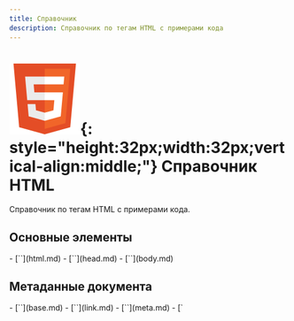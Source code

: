 ```yaml
---
title: Справочник
description: Справочник по тегам HTML с примерами кода
---
```


# ![HTML](../html.svg){: style="height:32px;width:32px;vertical-align:middle;"} Справочник HTML

Справочник по тегам HTML с примерами кода.

## Основные элементы

<div class="col4" markdown="1">
- [`<html>`](html.md)
- [`<head>`](head.md)
- [`<body>`](body.md)
</div>

## Метаданные документа

<div class="col4" markdown="1">
- [`<base>`](base.md)
- [`<link>`](link.md)
- [`<meta>`](meta.md)
- [`<style>`](style.md)
- [`<title>`](title.md)
</div>

## Секции и заголовки

<div class="col4" markdown="1">
- [`<address>`](address.md)
- [`<article>`](article.md)
- [`<aside>`](aside.md)
- [`<footer>`](footer.md)
- [`<header>`](header.md)
- [`<h1>`](h1.md)
- [`<h2>`](h2.md)
- [`<h3>`](h3.md)
- [`<h4>`](h4.md)
- [`<h5>`](h5.md)
- [`<h6>`](h6.md)
- `<hgroup>`
- [`<main>`](main.md)
- [`<nav>`](nav.md)
- [`<section>`](section.md)
</div>

## Текстовые блоки

<div class="col4" markdown="1">
- [`<blockquote>`](blockquote.md)
- [`<dd>`](dd.md)
- `<dir>`
- [`<div>`](div.md)
- [`<dl>`](dl.md)
- [`<dt>`](dt.md)
- [`<hr>`](hr.md)
- [`<li>`](li.md)
- [`<ol>`](ol.md)
- [`<p>`](p.md)
- [`<pre>`](pre.md)
- [`<ul>`](ul.md)
</div>

## Текстовые элементы

<div class="col4" markdown="1">
- [`<a>`](a.md)
- [`<abbr>`](abbr.md)
- [`<b>`](b.md)
- [`<bdi>`](bdi.md)
- [`<bdo>`](bdo.md)
- [`<br>`](br.md)
- [`<cite>`](cite.md)
- [`<code>`](code.md)
- [`<data>`](data.md)
- [`<del>`](del.md)
- [`<dfn>`](dfn.md)
- [`<em>`](em.md)
- [`<i>`](i.md)
- [`<ins>`](ins.md)
- [`<kbd>`](kbd.md)
- [`<mark>`](mark.md)
- [`<q>`](q.md)
- [`<ruby>`](ruby.md)
- [`<rtc>`](rtc.md)
- [`<rb>`](rb.md)
- [`<rp>`](rp.md)
- [`<rt>`](rt.md)
- [`<s>`](s.md)
- [`<samp>`](samp.md)
- [`<small>`](small.md)
- [`<span>`](span.md)
- [`<strong>`](strong.md)
- [`<sub>`](sub.md)
- [`<sup>`](sup.md)
- [`<time>`](time.md)
- `<tt>`
- [`<u>`](u.md)
- [`<var>`](var.md)
- [`<wbr>`](wbr.md)
</div>

## Изображения и мультимедиа

<div class="col4" markdown="1">
- `<applet>`
- [`<area>`](area.md)
- [`<audio>`](audio.md)
- [`<img>`](img.md)
- [`<figcaption>`](figcaption.md)
- [`<figure>`](figure.md)
- [`<map>`](map.md)
- [`<track>`](track.md)
- [`<video>`](video.md)
- [`<embed>`](embed.md)
- [`<iframe>`](iframe.md)
- `<noembed>`
- [`<object>`](object.md)
- [`<param>`](param.md)
- [`<picture>`](picture.md)
- [`<source>`](source.md)
</div>

## Скрипты

<div class="col4" markdown="1">
- [`<canvas>`](canvas.md)
- [`<noscript>`](noscript.md)
- [`<script>`](script.md)
</div>

## Таблицы

<div class="col4" markdown="1">
- [`<caption>`](caption.md)
- [`<col>`](col.md)
- [`<colgroup>`](colgroup.md)
- [`<table>`](table.md)
- [`<tbody>`](tbody.md)
- [`<td>`](td.md)
- [`<tfoot>`](tfoot.md)
- [`<th>`](th.md)
- [`<thead>`](thead.md)
- [`<tr>`](tr.md)
</div>

## Формы

<div class="col4" markdown="1">
- [`<button>`](button.md)
- [`<datalist>`](datalist.md)
- [`<fieldset>`](fieldset.md)
- [`<form>`](form.md)
- [`<input>`](input.md)
- [`<label>`](label.md)
- [`<legend>`](legend.md)
- [`<meter>`](meter.md)
- [`<optgroup>`](optgroup.md)
- [`<option>`](option.md)
- [`<output>`](output.md)
- [`<progress>`](progress.md)
- [`<select>`](select.md)
- [`<textarea>`](textarea.md)
</div>

## Интерактивные элементы

<div class="col4" markdown="1">
- [`<details>`](details.md)
- [`<dialog>`](dialog.md)
- `<menu>`
- `<menuitem>`
- [`<summary>`](summary.md)
</div>

## Веб-компоненты

<div class="col4" markdown="1">
- `<content>`
- `<element>`
- `<shadow>`
- [`<slot>`](slot.md)
- [`<template>`](template.md)
</div>

## Устаревшие элементы

<div class="col4" markdown="1">
- `<acronym>`
- `<applet>`
- `<basefont>`
- `<bgsound>`
- `<big>`
- `<blink>`
- `<center>`
- `<command>`
- `<content>`
- `<dir>`
- `<element>`
- `<font>`
- `<frame>`
- `<frameset>`
- `<image>`
- `<isindex>`
- `<keygen>`
- `<listing>`
- `<marquee>`
- `<menuitem>`
- `<multicol>`
- `<nextid>`
- `<nobr>`
- `<noembed>`
- `<noframes>`
- `<plaintext>`
- `<shadow>`
- `<spacer>`
- `<strike>`
- [`<tt>`](tt.md)
- [`<xmp>`](xmp.md)
</div>

---
